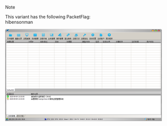 > [!NOTE]  
> This variant has the following PacketFlag:  
> hibensonman  
  
![Screenshot](https://raw.githubusercontent.com/Cryakl/Ultimate-RAT-Collection/refs/heads/main/Gh0stRat/Guangxiboys/Screenshot.png)
